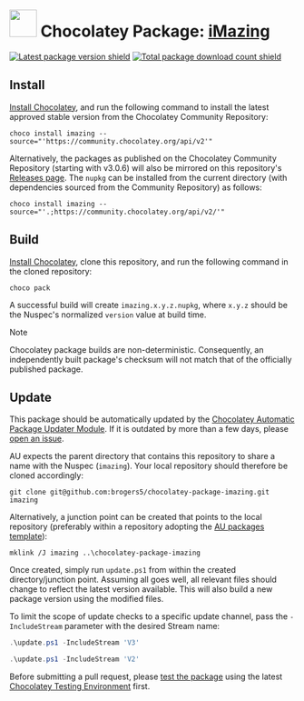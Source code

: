 <!--markdownlint-disable-next-line MD033 MD045 -->
# <img src="https://cdn.jsdelivr.net/gh/brogers5/chocolatey-package-imazing@2bb0b9fc109139490c60bef0777617b7c1cd418d/imazing3.svg" width="48" height="48"/> Chocolatey Package: [iMazing](https://community.chocolatey.org/packages/imazing)

[![Latest package version shield](https://img.shields.io/chocolatey/v/imazing.svg)](https://community.chocolatey.org/packages/imazing)
[![Total package download count shield](https://img.shields.io/chocolatey/dt/imazing.svg)](https://community.chocolatey.org/packages/imazing)

## Install

[Install Chocolatey](https://chocolatey.org/install), and run the following command to install the latest approved stable version from the Chocolatey Community Repository:

```shell
choco install imazing --source="'https://community.chocolatey.org/api/v2'"
```

Alternatively, the packages as published on the Chocolatey Community Repository (starting with v3.0.6) will also be mirrored on this repository's [Releases page](https://github.com/brogers5/chocolatey-package-imazing/releases). The `nupkg` can be installed from the current directory (with dependencies sourced from the Community Repository) as follows:

```shell
choco install imazing --source="'.;https://community.chocolatey.org/api/v2/'"
```

## Build

[Install Chocolatey](https://chocolatey.org/install), clone this repository, and run the following command in the cloned repository:

```shell
choco pack
```

A successful build will create `imazing.x.y.z.nupkg`, where `x.y.z` should be the Nuspec's normalized `version` value at build time.

>[!Note]
>Chocolatey package builds are non-deterministic. Consequently, an independently built package's checksum will not match that of the officially published package.

## Update

This package should be automatically updated by the [Chocolatey Automatic Package Updater Module](https://github.com/majkinetor/au). If it is outdated by more than a few days, please [open an issue](https://github.com/brogers5/chocolatey-package-imazing/issues).

AU expects the parent directory that contains this repository to share a name with the Nuspec (`imazing`). Your local repository should therefore be cloned accordingly:

```shell
git clone git@github.com:brogers5/chocolatey-package-imazing.git imazing
```

Alternatively, a junction point can be created that points to the local repository (preferably within a repository adopting the [AU packages template](https://github.com/majkinetor/au-packages-template)):

```shell
mklink /J imazing ..\chocolatey-package-imazing
```

Once created, simply run `update.ps1` from within the created directory/junction point. Assuming all goes well, all relevant files should change to reflect the latest version available. This will also build a new package version using the modified files.

To limit the scope of update checks to a specific update channel, pass the `-IncludeStream` parameter with the desired Stream name:

```powershell
.\update.ps1 -IncludeStream 'V3'
```

```powershell
.\update.ps1 -IncludeStream 'V2'
```

Before submitting a pull request, please [test the package](https://docs.chocolatey.org/en-us/community-repository/moderation/package-verifier#steps-for-each-package) using the latest [Chocolatey Testing Environment](https://github.com/chocolatey-community/chocolatey-test-environment) first.
